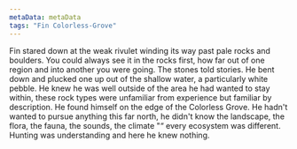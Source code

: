 ```yaml
---
metaData: metaData
tags: "Fin Colorless-Grove"
---
```


Fin stared down at the weak rivulet winding its way past pale rocks and boulders. You could always see it in the rocks first, how far out of one region and into another you were going. The stones told stories. He bent down and plucked one up out of the shallow water, a particularly white pebble. He knew he was well outside of the area he had wanted to stay within, these rock types were unfamiliar from experience but familiar by description. He found himself on the edge of the Colorless Grove. He hadn't wanted to pursue anything this far north, he didn't know the landscape, the flora, the fauna, the sounds, the climate "“ every ecosystem was different. Hunting was understanding and here he knew nothing.